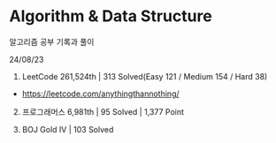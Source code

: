 # Algorithm & Data Structure

알고리즘 공부 기록과 풀이

24/08/23

1. LeetCode 261,524th | 313 Solved(Easy 121 / Medium 154 / Hard 38)
- https://leetcode.com/anythingthannothing/

2. 프로그래머스 6,981th | 95 Solved | 1,377 Point

3. BOJ Gold IV | 103 Solved
